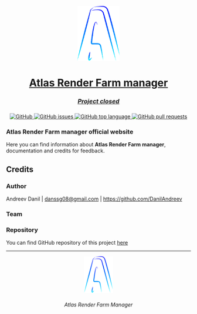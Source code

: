 <a href="#">
    <div align="center">
        <img alt="Atlas logo" height="150" src="https://github.com/AtlasRender/atlas-media/blob/main/logos/AtlasRenderLogo.svg"/>
    </div>
    <div align="center">
        <h1>Atlas Render Farm manager <br ></h1>
        <h3><i>Project closed</i><h3>
    </div>
    <div align="center">
        <img alt="GitHub" src="https://img.shields.io/github/license/AtlasRender/atlas-website"/>
        <img alt="GitHub issues" src="https://img.shields.io/github/issues-raw/AtlasRender/atlas-website">
        <img alt="GitHub top language" src="https://img.shields.io/github/languages/top/AtlasRender/atlas-website">
        <img alt="GitHub pull requests" src="https://img.shields.io/github/issues-pr/AtlasRender/atlas-website">
    </div>   
</a>

### Atlas Render Farm manager official website
Here you can find information about __Atlas Render Farm manager__, documentation and credits for feedback. 

## Credits
### Author
Andreev Danil | danssg08@gmail.com | https://github.com/DanilAndreev
### Team
### Repository
You can find GitHub repository of this project [here](https://github.com/AtlasRender/atlas-website)

<a>
    <hr/>
    <div align="center">
        <img alt="Atlas Render logo" src="https://github.com/AtlasRender/atlas-media/blob/main/logos/AtlasRenderLogo.svg" height="100" /> 
    </div>
    <div align="center">
        <h6>
            Atlas Render Farm Manager
        </h6>
    </div>
</a>
